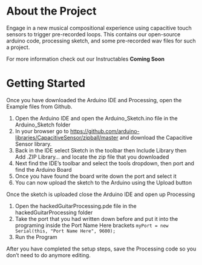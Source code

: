 # About the Project
Engage in a new musical compositional experience using capacitive touch sensors to trigger pre-recorded loops. This contains our open-source arduino code, processing sketch, and some pre-recorded wav files for such a project.

For more information check out our Instructables **Coming Soon**

# Getting Started
Once you have downloaded the Arduino IDE and Processing, open the Example files from Github.

1. Open the Arduino IDE and open the Arduino_Sketch.ino file in the Arduino_Sketch folder
2. In your browser go to https://github.com/arduino-libraries/CapacitiveSensor/zipball/master and download the Capacitive Sensor library.
3. Back in the IDE select Sketch in the toolbar then Include Library then Add .ZIP Library… and locate the zip file that you downloaded
4. Next find the IDE’s toolbar and select the tools dropdown, then port and find the Arduino Board
5. Once you have found the board write down the port and select it
6. You can now upload the sketch to the Arduino using the Upload button

Once the sketch is uploaded close the Arduino IDE and open up Processing

1. Open the hackedGuitarProcessing.pde file in the hackedGuitarProcessing folder
2. Take the port that you had written down before and put it into the programing inside the Port Name Here brackets
  `myPort = new Serial(this, "Port Name Here", 9600);`
3. Run the Program

After you have completed the setup steps, save the Processing code so you don’t need to do anymore editing.
